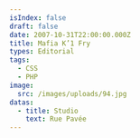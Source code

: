 ```yaml
---
isIndex: false
draft: false
date: 2007-10-31T22:00:00.000Z
title: Mafia K’1 Fry
types: Editorial
tags:
  - CSS
  - PHP
image:
  src: /images/uploads/94.jpg
datas:
  - title: Studio
    text: Rue Pavée
---
```

